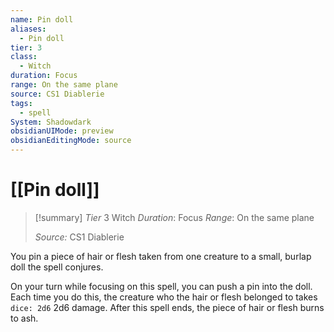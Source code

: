 ```yaml
---
name: Pin doll
aliases:
  - Pin doll
tier: 3
class:
  - Witch
duration: Focus
range: On the same plane
source: CS1 Diablerie
tags:
  - spell
System: Shadowdark
obsidianUIMode: preview
obsidianEditingMode: source
---
```








 # [[Pin doll]]

>[!summary]
> *Tier* 3
> Witch
> *Duration*: Focus
> *Range*: On the same plane
> 
> *Source:* CS1 Diablerie

You pin a piece of hair or flesh taken from one creature to a small, burlap doll the spell conjures.

On your turn while focusing on this spell, you can push a pin into the doll. Each time you do this, the creature who the hair or flesh belonged to takes `dice: 2d6` 2d6 damage. After this spell ends, the piece of hair or flesh burns to ash.


